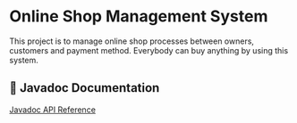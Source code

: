 # Online Shop Management System

This project is to manage online shop processes between owners, customers and payment method.
Everybody can buy anything by using this system.

## 📖 Javadoc Documentation

[Javadoc API Reference](https://htetnaing-hub.github.io/shop-management/apidocs/index.html)

